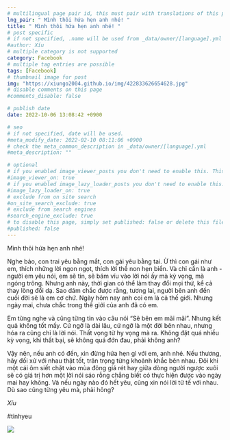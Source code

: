 ```yaml
---
# multilingual page pair id, this must pair with translations of this page. (This name must be unique)
lng_pair: " Mình thôi hứa hẹn anh nhé! "
title: " Mình thôi hứa hẹn anh nhé! "
# post specific
# if not specified, .name will be used from _data/owner/[language].yml
#author: Xíu
# multiple category is not supported
category: Facebook
# multiple tag entries are possible
tags: [Facebook]
# thumbnail image for post
img: "https://xiungo2004.github.io/img/422833626654628.jpg"
# disable comments on this page
#comments_disable: false

# publish date
date: 2022-10-06 13:08:42 +0900

# seo
# if not specified, date will be used.
#meta_modify_date: 2022-02-10 08:11:06 +0900
# check the meta_common_description in _data/owner/[language].yml
#meta_description: ""

# optional
# if you enabled image_viewer_posts you don't need to enable this. This is only if image_viewer_posts = false
#image_viewer_on: true
# if you enabled image_lazy_loader_posts you don't need to enable this. This is only if image_lazy_loader_posts = false
#image_lazy_loader_on: true
# exclude from on site search
#on_site_search_exclude: true
# exclude from search engines
#search_engine_exclude: true
# to disable this page, simply set published: false or delete this file
#published: false
---
```


<!-- outline-start -->

Mình thôi hứa hẹn anh nhé!

Nghe bảo, con trai yêu bằng mắt, con gái yêu bằng tai. Ừ thì con gái như em, thích những lời ngon ngọt, thích lời thề non hẹn biển. Và chỉ cần là anh - người em yêu nói, em sẽ tin, sẽ bám víu vào lời nói ấy mà kỳ vọng, mà ngóng trông. Nhưng anh này, thời gian có thể làm thay đổi mọi thứ, kể cả thay lòng đổi dạ. Sao dám chắc được rằng, tương lai, người bên anh đến cuối đời sẽ là em cơ chứ. Ngày hôm nay anh coi em là cả thế giới. Nhưng ngày mai, chưa chắc trong thế giới của anh đã có em.

Em từng nghe và cũng từng tin vào câu nói “Sẽ bên em mãi mãi”. Nhưng kết quả không tốt mấy. Cứ ngỡ là dài lâu, cứ ngỡ là một đời bên nhau, nhưng hóa ra cũng chỉ là lời nói. Thất vọng từ hy vọng mà ra. Không đặt quá nhiều kỳ vọng, khi thất bại, sẽ không quá đớn đau, phải không anh?

Vậy nên, nếu anh có đến, xin đừng hứa hẹn gì với em, anh nhé. Nếu thương, hãy đối xử với nhau thật tốt, trân trọng từng khoảnh khắc bên nhau. Đôi khi một cái ôm siết chặt vào mùa đông giá rét hay giữa dòng người ngược xuôi sẽ có giá trị hơn một lời nói sáo rỗng chẳng biết có thực hiện được vào ngày mai hay không. Và nếu ngày nào đó hết yêu, cũng xin nói lời tử tế với nhau. Dù sao cũng từng yêu mà, phải hông?

_Xíu_

#tinhyeu

<!-- outline-end -->

<img src= "https://xiungo2004.github.io/img/422833626654628.jpg">